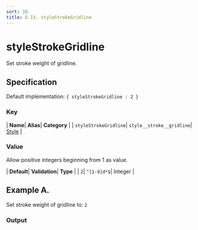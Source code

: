 ```yaml
---
sort: 38
title: D.13. styleStrokeGridline
---
```

# styleStrokeGridline

Set stroke weight of gridline.


## Specification

Default implementation: ```{ styleStrokeGridline : 2 }```

### Key

| **Name**| **Alias**| **Category** |
| ```styleStrokeGridline```| ```style__stroke__gridline```| [Style](../options/#style) |

### Value

Allow positive integers beginning from 1 as value.

| **Default**| **Validation**| **Type** |
| ```2```| ```^[1-9]d*$```| Integer |



## Example A.

Set stroke weight of gridline to: ```2```

### Output

  <div id="a">
      <script> 
          d3.statosio( 
    file, 
    "name", 
    [ "mobile" ], 
    { "styleStrokeGridline" : 2, "view__dom_id" : "a" }
)

      </script>
  </div>

Open output in a [blank window](../sources/styleStrokeGridline--example-a.html){:target="_self"}. 
Download examples [as zip](../sources/styleStrokeGridline.zip){:target="_blank"}. 

### Parameters

This dataset shows the mobile google pagerank performance score for a certain website.

| | **Value** | **Type** |
|------:|:------|:------|
| **Source** | ["../data/performance.json"](../data/performance.json) | String |
| **X** | ```"name"``` | String |
| **Y** | ```[ "mobile" ]``` | Array |
| **Options** | ```{ "styleStrokeGridline" : 2 }``` | Object |


### Source Code

* Invoke Function

```javascript
d3.statosio( 
    file, 
    "name", 
    [ "mobile" ], 
    { "styleStrokeGridline" : 2 }
)
```

* HTML Implementation

```html
<!DOCTYPE html>
<head>
    <title>d3.statosio - styleStrokeGridline</title>
    <meta content="text/html;charset=utf-8" http-equiv="Content-Type">
    <meta content="utf-8" http-equiv="encoding">
    <script src="https://cdnjs.cloudflare.com/ajax/libs/d3/6.2.0/d3.js"></script>
    <script src="../libs/statosio.js"></script>
</head>
<body>
    <script>
        d3.json( "../data/performance.json" )
            .then( ( file ) => {
                d3.statosio( 
                    file, 
                    "name", 
                    [ "mobile" ], 
                    { "styleStrokeGridline" : 2 }
                )
            } )
    </script>
</body>
```
## Example B.

Set stroke weight of gridline to: ```14```

### Output

  <div id="b">
      <script> 
          d3.statosio( 
    file, 
    "name", 
    [ "mobile" ], 
    { "styleStrokeGridline" : 14, "view__dom_id" : "b" }
)

      </script>
  </div>

Open output in a [blank window](../sources/styleStrokeGridline--example-b.html){:target="_self"}. 
Download examples [as zip](../sources/styleStrokeGridline.zip){:target="_blank"}. 

### Parameters

This dataset shows the mobile google pagerank performance score for a certain website.

| | **Value** | **Type** |
|------:|:------|:------|
| **Source** | ["../data/performance.json"](../data/performance.json) | String |
| **X** | ```"name"``` | String |
| **Y** | ```[ "mobile" ]``` | Array |
| **Options** | ```{ "styleStrokeGridline" : 14 }``` | Object |


### Source Code

* Invoke Function

```javascript
d3.statosio( 
    file, 
    "name", 
    [ "mobile" ], 
    { "styleStrokeGridline" : 14 }
)
```

* HTML Implementation

```html
<!DOCTYPE html>
<head>
    <title>d3.statosio - styleStrokeGridline</title>
    <meta content="text/html;charset=utf-8" http-equiv="Content-Type">
    <meta content="utf-8" http-equiv="encoding">
    <script src="https://cdnjs.cloudflare.com/ajax/libs/d3/6.2.0/d3.js"></script>
    <script src="../libs/statosio.js"></script>
</head>
<body>
    <script>
        d3.json( "../data/performance.json" )
            .then( ( file ) => {
                d3.statosio( 
                    file, 
                    "name", 
                    [ "mobile" ], 
                    { "styleStrokeGridline" : 14 }
                )
            } )
    </script>
</body>
```
